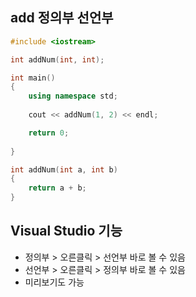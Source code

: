 ## add 정의부 선언부

```cpp
#include <iostream>

int addNum(int, int);

int main()
{
	using namespace std;
	
	cout << addNum(1, 2) << endl;

	return 0;
	
}

int addNum(int a, int b)
{
	return a + b;
}
```

## Visual Studio 기능

- 정의부 > 오른클릭 > 선언부 바로 볼 수 있음
- 선언부 > 오른클릭 > 정의부 바로 볼 수 있음
- 미리보기도 가능
